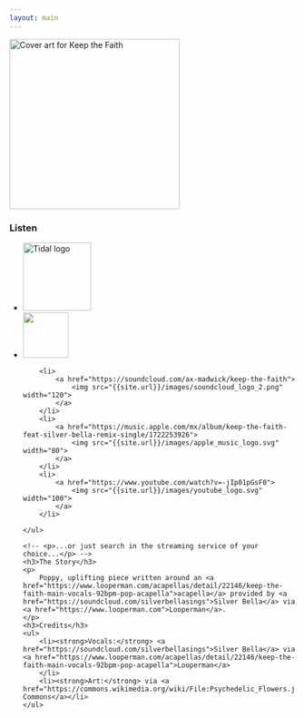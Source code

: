 ```yaml
---
layout: main
---
```


<div class="track__art">
<img src="{{site.url}}/images/keep_the_faith@600x600.jpg" alt="Cover art for Keep the Faith" width="300">
</div>
<div class="track__links">
	<h3>Listen</h3>
	<ul>
		<li><a href="https://tidal.com/browse/track/336109641">
			<img width="120" src="{{site.url}}/images/tidal_logo.png" alt="Tidal logo">
		</a></li>
		<li>
			<a href="https://open.spotify.com/album/7KpwhjrRkMPdA3lhiJsxF7?si=XnejT1bFQuaDvKXqkRRtOg">
				<img src="{{site.url}}/images/spotify_logo_green.png" width="80">
			</a>
		</li>

		<li>
			<a href="https://soundcloud.com/ax-madwick/keep-the-faith">
				<img src="{{site.url}}/images/soundcloud_logo_2.png" width="120">
			</a>
		</li>
		<li>
			<a href="https://music.apple.com/mx/album/keep-the-faith-feat-silver-bella-remix-single/1722253926">
				<img src="{{site.url}}/images/apple_music_logo.svg" width="80">
			</a>
		</li>
		<li>
			<a href="https://www.youtube.com/watch?v=-jIp01pGsF0">
				<img src="{{site.url}}/images/youtube_logo.svg" width="100">
			</a>
		</li>

	</ul>

	<!-- <p>...or just search in the streaming service of your choice...</p> -->
	<h3>The Story</h3>
	<p>
		Poppy, uplifting piece written around an <a href="https://www.looperman.com/acapellas/detail/22146/keep-the-faith-main-vocals-92bpm-pop-acapella">acapella</a> provided by <a href="https://soundcloud.com/silverbellasings">Silver Bella</a> via <a href="https://www.looperman.com">Looperman</a>.
	</p>
	<h3>Credits</h3>
	<ul>
		<li><strong>Vocals:</strong> <a href="https://soundcloud.com/silverbellasings">Silver Bella</a> via <a href="https://www.looperman.com/acapellas/detail/22146/keep-the-faith-main-vocals-92bpm-pop-acapella">Looperman</a>
		</li>
		<li><strong>Art:</strong> via <a href="https://commons.wikimedia.org/wiki/File:Psychedelic_Flowers.jpg">Wikimedia Commons</a></li>
	</ul>
</div>